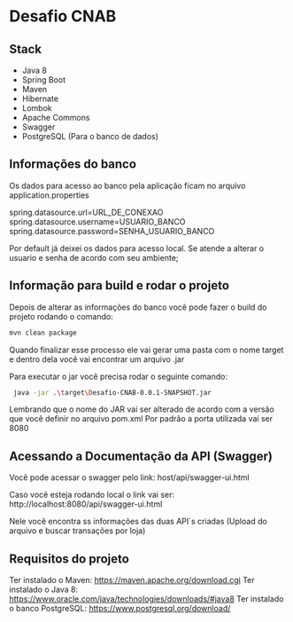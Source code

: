 # Desafio CNAB

## Stack
- Java 8
- Spring Boot
- Maven
- Hibernate
- Lombok
- Apache Commons
- Swagger
- PostgreSQL (Para o banco de dados)

## Informações do banco
Os dados para acesso ao banco pela aplicação ficam no arquivo application.properties

spring.datasource.url=URL_DE_CONEXAO
spring.datasource.username=USUARIO_BANCO
spring.datasource.password=SENHA_USUARIO_BANCO

Por default já deixei os dados para acesso local. Se atende a alterar o usuario e senha de acordo com seu ambiente;


## Informação para build e rodar o projeto

Depois de alterar as informações do banco você pode fazer o build do projeto rodando o comando:

```bash
mvn clean package
```

Quando finalizar esse processo ele vai gerar uma pasta com o nome target e dentro dela você vai encontrar um arquivo .jar

Para executar o jar você precisa rodar o seguinte comando:
```bash
 java -jar .\target\Desafio-CNAB-0.0.1-SNAPSHOT.jar
```
Lembrando que o nome do JAR vai ser alterado de acordo com a versão que você definir no arquivo pom.xml
Por padrão a porta utilizada vai ser 8080

## Acessando a Documentação da API (Swagger)

Você pode acessar o swagger pelo link: host/api/swagger-ui.html

Caso você esteja rodando local o link vai ser: http://localhost:8080/api/swagger-ui.html

Nele você encontra ss informações das duas API´s criadas (Upload do arquivo e buscar transações por loja)


## Requisitos do projeto

Ter instalado o Maven: https://maven.apache.org/download.cgi
Ter instalado o Java 8: https://www.oracle.com/java/technologies/downloads/#java8
Ter instalado o banco PostgreSQL: https://www.postgresql.org/download/
